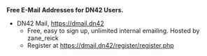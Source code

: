 **Free E-Mail Addresses for DN42 Users.**
* DN42 Mail, https://dmail.dn42
  * Free, easy to sign up, unlimited internal emailing. Hosted by zane_reick
  * Register at https://dmail.dn42/register/register.php